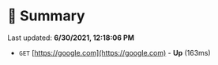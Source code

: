 # 📖 Summary
Last updated: **6/30/2021, 12:18:06 PM**

- `GET` [https://google.com](https://google.com) - **Up** (163ms)
